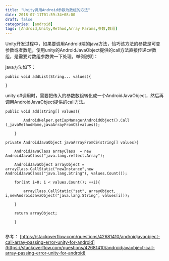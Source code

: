 ```yaml
---
title: "Unity调用Android参数为数组的方法"
date: 2018-07-11T01:59:34+08:00
draft: false
categories: [android]
tags: [Android,Unity,Method,Array Params,参数,数组]
---
```


Unity开发过程中，如果要调用Android端的java方法，恰巧该方法的参数是可变参数或者数组，使用unity的AndroidJavaObject提供的call方法直接传递c#数组，是需要对数组参数做一下处理。举例说明：

java方法如下：

``` shell
public void addList(String... values){

}
```
unity c#调用时，需要把传入的参数数组转化成一个AndroidJavaObject，然后再调用AndroidJavaObject提供的call方法。

``` shell
public void add(string[] values){

        AndroidHelper.getIapManagerAndroidObject().Call (_javaMethodName,javaArrayFromCS(values));

	}

```

``` shell
private AndroidJavaObject javaArrayFromCS(string[] values){

	AndroidJavaClass arrayClass  = new AndroidJavaClass("java.lang.reflect.Array");

	AndroidJavaObject arrayObject = arrayClass.CallStatic("newInstance",new AndroidJavaClass("java.lang.String"), values.Count());

	for(int i=0; i < values.Count(); ++i){

		arrayClass.CallStatic("set", arrayObject, i,newAndroidJavaObject("java.lang.String", values[i]));

	}

	return arrayObject;

	}
	
```

参考：
[https://stackoverflow.com/questions/42681410/androidjavaobject-call-array-passing-error-unity-for-android](https://stackoverflow.com/questions/42681410/androidjavaobject-call-array-passing-error-unity-for-android)